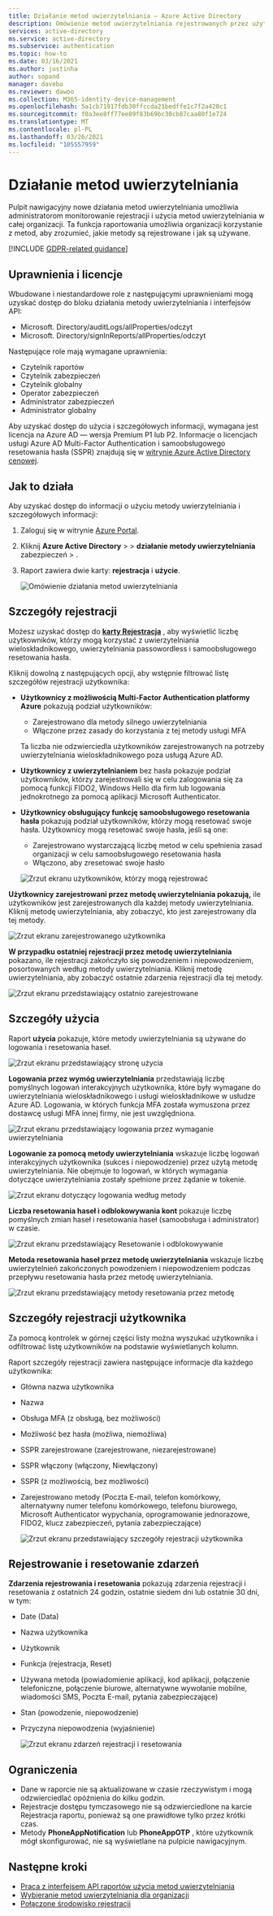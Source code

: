 ```yaml
---
title: Działanie metod uwierzytelniania — Azure Active Directory
description: Omówienie metod uwierzytelniania rejestrowanych przez użytkowników w celu logowania i resetowania haseł.
services: active-directory
ms.service: active-directory
ms.subservice: authentication
ms.topic: how-to
ms.date: 03/16/2021
ms.author: justinha
author: sopand
manager: daveba
ms.reviewer: dawoo
ms.collection: M365-identity-device-management
ms.openlocfilehash: 5a1cb71917fdb30ffccda21bedffe1c7f2a428c1
ms.sourcegitcommit: f0a3ee8ff77ee89f83b69bc30cb87caa80f1e724
ms.translationtype: MT
ms.contentlocale: pl-PL
ms.lasthandoff: 03/26/2021
ms.locfileid: "105557959"
---
```

# <a name="authentication-methods-activity"></a>Działanie metod uwierzytelniania 

Pulpit nawigacyjny nowe działania metod uwierzytelniania umożliwia administratorom monitorowanie rejestracji i użycia metod uwierzytelniania w całej organizacji. Ta funkcja raportowania umożliwia organizacji korzystanie z metod, aby zrozumieć, jakie metody są rejestrowane i jak są używane.

[!INCLUDE [GDPR-related guidance](../../../includes/gdpr-dsr-and-stp-note.md)]

## <a name="permissions-and-licenses"></a>Uprawnienia i licencje

Wbudowane i niestandardowe role z następującymi uprawnieniami mogą uzyskać dostęp do bloku działania metody uwierzytelniania i interfejsów API:

- Microsoft. Directory/auditLogs/allProperties/odczyt
- Microsoft. Directory/signInReports/allProperties/odczyt

Następujące role mają wymagane uprawnienia:

- Czytelnik raportów
- Czytelnik zabezpieczeń
- Czytelnik globalny
- Operator zabezpieczeń
- Administrator zabezpieczeń
- Administrator globalny

 Aby uzyskać dostęp do użycia i szczegółowych informacji, wymagana jest licencja na Azure AD — wersja Premium P1 lub P2. Informacje o licencjach usługi Azure AD Multi-Factor Authentication i samoobsługowego resetowania hasła (SSPR) znajdują się w [witrynie Azure Active Directory cenowej](https://azure.microsoft.com/pricing/details/active-directory/).

## <a name="how-it-works"></a>Jak to działa

Aby uzyskać dostęp do informacji o użyciu metody uwierzytelniania i szczegółowych informacji:

1. Zaloguj się w witrynie [Azure Portal](https://portal.azure.com).
1. Kliknij **Azure Active Directory**  >    >  **działanie metody uwierzytelniania** zabezpieczeń  >  .
1. Raport zawiera dwie karty: **rejestracja** i **użycie**.

   ![Omówienie działania metod uwierzytelniania](media/how-to-authentication-methods-usage-insights/registration-usage-tabs.png)

## <a name="registration-details"></a>Szczegóły rejestracji

Możesz uzyskać dostęp do [**karty Rejestracja**](https://portal.azure.com/#blade/Microsoft_AAD_IAM/AuthMethodsOverviewBlade) , aby wyświetlić liczbę użytkowników, którzy mogą korzystać z uwierzytelniania wieloskładnikowego, uwierzytelniania passowordless i samoobsługowego resetowania hasła. 

Kliknij dowolną z następujących opcji, aby wstępnie filtrować listę szczegółów rejestracji użytkownika:

- **Użytkownicy z możliwością Multi-Factor Authentication platformy Azure** pokazują podział użytkowników:
  - Zarejestrowano dla metody silnego uwierzytelniania 
  - Włączone przez zasady do korzystania z tej metody usługi MFA 
  
  Ta liczba nie odzwierciedla użytkowników zarejestrowanych na potrzeby uwierzytelniania wieloskładnikowego poza usługą Azure AD. 
- **Użytkownicy z uwierzytelnianiem** bez hasła pokazuje podział użytkowników, którzy zarejestrowali się w celu zalogowania się za pomocą funkcji FIDO2, Windows Hello dla firm lub logowania jednokrotnego za pomocą aplikacji Microsoft Authenticator. 
- **Użytkownicy obsługujący funkcję samoobsługowego resetowania hasła** pokazują podział użytkowników, którzy mogą resetować swoje hasła. Użytkownicy mogą resetować swoje hasła, jeśli są one:
  - Zarejestrowano wystarczającą liczbę metod w celu spełnienia zasad organizacji w celu samoobsługowego resetowania hasła 
  - Włączono, aby zresetować swoje hasło 

  ![Zrzut ekranu użytkowników, którzy mogą rejestrować](media/how-to-authentication-methods-usage-insights/users-capable.png)

**Użytkownicy zarejestrowani przez metodę uwierzytelniania pokazują,** ile użytkowników jest zarejestrowanych dla każdej metody uwierzytelniania. Kliknij metodę uwierzytelniania, aby zobaczyć, kto jest zarejestrowany dla tej metody.

![Zrzut ekranu zarejestrowanego użytkownika](media/how-to-authentication-methods-usage-insights/users-registered.png)

**W przypadku ostatniej rejestracji przez metodę uwierzytelniania** pokazano, ile rejestracji zakończyło się powodzeniem i niepowodzeniem, posortowanych według metody uwierzytelniania. Kliknij metodę uwierzytelniania, aby zobaczyć ostatnie zdarzenia rejestracji dla tej metody.

![Zrzut ekranu przedstawiający ostatnio zarejestrowane](media/how-to-authentication-methods-usage-insights/recently-registered.png)

## <a name="usage-details"></a>Szczegóły użycia

Raport **użycia** pokazuje, które metody uwierzytelniania są używane do logowania i resetowania haseł.

![Zrzut ekranu przedstawiający stronę użycia](media/how-to-authentication-methods-usage-insights/usage-page.png)

**Logowania przez wymóg uwierzytelniania** przedstawiają liczbę pomyślnych logowań interakcyjnych użytkownika, które były wymagane do uwierzytelniania wieloskładnikowego i usługi wieloskładnikowe w usłudze Azure AD. Logowania, w których funkcja MFA została wymuszona przez dostawcę usługi MFA innej firmy, nie jest uwzględniona.

![Zrzut ekranu przedstawiający logowania przez wymaganie uwierzytelniania](media/how-to-authentication-methods-usage-insights/sign-ins-protected.png)

**Logowanie za pomocą metody uwierzytelniania** wskazuje liczbę logowań interakcyjnych użytkownika (sukces i niepowodzenie) przez użytą metodę uwierzytelniania. Nie obejmuje to logowań, w których wymagania dotyczące uwierzytelniania zostały spełnione przez żądanie w tokenie.

![Zrzut ekranu dotyczący logowania według metody](media/how-to-authentication-methods-usage-insights/sign-ins-by-method.png)

**Liczba resetowania haseł i odblokowywania kont** pokazuje liczbę pomyślnych zmian haseł i resetowania haseł (samoobsługa i administrator) w czasie.

![Zrzut ekranu przedstawiający Resetowanie i odblokowywanie](media/how-to-authentication-methods-usage-insights/password-changes.png)

**Metoda resetowania haseł przez metodę uwierzytelniania** wskazuje liczbę uwierzytelnień zakończonych powodzeniem i niepowodzeniem podczas przepływu resetowania hasła przez metodę uwierzytelniania.

![Zrzut ekranu przedstawiający metody resetowania przez metodę](media/how-to-authentication-methods-usage-insights/resets-by-method.png)

## <a name="user-registration-details"></a>Szczegóły rejestracji użytkownika 

Za pomocą kontrolek w górnej części listy można wyszukać użytkownika i odfiltrować listę użytkowników na podstawie wyświetlanych kolumn.

Raport szczegóły rejestracji zawiera następujące informacje dla każdego użytkownika:

- Główna nazwa użytkownika
- Nazwa
- Obsługa MFA (z obsługą, bez możliwości)
- Możliwość bez hasła (możliwa, niemożliwa)
- SSPR zarejestrowane (zarejestrowane, niezarejestrowane)
- SSPR włączony (włączony, Niewłączony)
- SSPR (z możliwością, bez możliwości) 
- Zarejestrowano metody (Poczta E-mail, telefon komórkowy, alternatywny numer telefonu komórkowego, telefonu biurowego, Microsoft Authenticator wypychania, oprogramowanie jednorazowe, FIDO2, klucz zabezpieczeń, pytania zabezpieczające)

  ![Zrzut ekranu przedstawiający szczegóły rejestracji użytkownika](media/how-to-authentication-methods-usage-insights/registration-details.png)

## <a name="registration-and-reset-events"></a>Rejestrowanie i resetowanie zdarzeń 

**Zdarzenia rejestrowania i resetowania** pokazują zdarzenia rejestracji i resetowania z ostatnich 24 godzin, ostatnie siedem dni lub ostatnie 30 dni, w tym:

- Date (Data)
- Nazwa użytkownika
- Użytkownik 
- Funkcja (rejestracja, Reset)
- Używana metoda (powiadomienie aplikacji, kod aplikacji, połączenie telefoniczne, połączenie biurowe, alternatywne wywołanie mobilne, wiadomości SMS, Poczta E-mail, pytania zabezpieczające)
- Stan (powodzenie, niepowodzenie)
- Przyczyna niepowodzenia (wyjaśnienie)

  ![Zrzut ekranu zdarzeń rejestracji i resetowania](media/how-to-authentication-methods-usage-insights/registration-and-reset-logs.png)

## <a name="limitations"></a>Ograniczenia

- Dane w raporcie nie są aktualizowane w czasie rzeczywistym i mogą odzwierciedlać opóźnienia do kilku godzin.
- Rejestracje dostępu tymczasowego nie są odzwierciedlone na karcie Rejestracja raportu, ponieważ są one prawidłowe tylko przez krótki czas.
- Metody **PhoneAppNotification** lub **PhoneAppOTP** , które użytkownik mógł skonfigurować, nie są wyświetlane na pulpicie nawigacyjnym. 

## <a name="next-steps"></a>Następne kroki

- [Praca z interfejsem API raportów użycia metod uwierzytelniania](/graph/api/resources/authenticationmethods-usage-insights-overview?view=graph-rest-beta)
- [Wybieranie metod uwierzytelniania dla organizacji](concept-authentication-methods.md)
- [Połączone środowisko rejestracji](concept-registration-mfa-sspr-combined.md)
